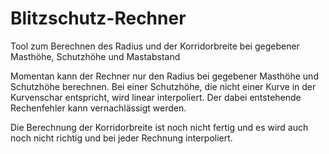 Blitzschutz-Rechner
===================

Tool zum Berechnen des Radius und der Korridorbreite bei gegebener Masthöhe, Schutzhöhe und Mastabstand

Momentan kann der Rechner nur den Radius bei gegebener Masthöhe und Schutzhöhe berechnen.
Bei einer Schutzhöhe, die nicht einer Kurve in der Kurvenschar entspricht, wird linear interpoliert.
Der dabei entstehende Rechenfehler kann vernachlässigt werden.


Die Berechnung der Korridorbreite ist noch nicht fertig und es wird auch noch nicht richtig und bei
jeder Rechnung interpoliert.
